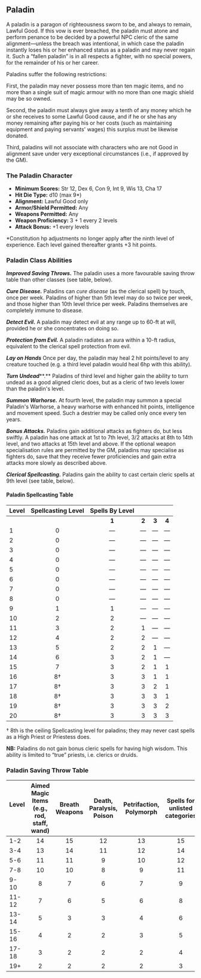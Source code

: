 ## Paladin

A paladin is a paragon of righteousness sworn to be, and always to remain, Lawful Good. If this vow is ever breached, the paladin must atone and perform penance to be decided by a powerful NPC cleric of the same alignment—unless the breach was intentional, in which case the paladin instantly loses his or her enhanced status as a paladin and may never regain it. Such a “fallen paladin” is in all respects a fighter, with no special powers, for the remainder of his or her career.

Paladins suffer the following restrictions:

First, the paladin may never possess more than ten magic items, and no more than a single suit of magic armour with no more than one magic shield may be so owned.

Second, the paladin must always give away a tenth of any money which he or she receives to some Lawful Good cause, and if he or she has any money remaining after paying his or her costs (such as maintaining equipment and paying servants' wages) this surplus must be likewise donated.

Third, paladins will not associate with characters who are not Good in alignment save under very exceptional circumstances (i.e., if approved by the GM).

### The Paladin Character

- **Minimum Scores:** Str 12, Dex 6, Con 9, Int 9, Wis 13, Cha 17
- **Hit Die Type:** d10 (max 9\*)
- **Alignment:** Lawful Good only
- **Armor/Shield Permitted:** Any
- **Weapons Permitted:** Any
- **Weapon Proficiency:** 3 + 1 every 2 levels
- **Attack Bonus:** +1 every levels

\*Constitution hp adjustments no longer apply after the ninth level of experience. Each level gained thereafter grants +3 hit points.

### Paladin Class Abilities

***Improved Saving Throws.*** The paladin uses a more favourable saving throw table than other classes (see table, below).

***Cure Disease.*** Paladins can *cure disease* (as the clerical spell) by touch, once per week. Paladins of higher than 5th level may do so twice per week, and those higher than 10th level thrice per week. Paladins themselves are completely immune to disease.

***Detect Evil.*** A paladin may detect evil at any range up to 60-ft at will, provided he or she concentrates on doing so.

***Protection from Evil.*** A paladin radiates an aura within a 10-ft radius, equivalent to the clerical spell protection from evil.

***Lay on Hands*** Once per day, the paladin may heal 2 hit points/level to any creature touched (e.g. a third level paladin would heal 6hp with this ability).

***Turn Undead*****.** Paladins of third level and higher gain the ability to turn undead as a good aligned cleric does, but as a cleric of two levels lower than the paladin's level.

***Summon Warhorse.*** At fourth level, the paladin may summon a special Paladin's Warhorse, a heavy warhorse with enhanced hit points, intelligence and movement speed. Such a destrier may be called only once every ten years.

***Bonus Attacks.*** Paladins gain additional attacks as fighters do, but less swiftly. A paladin has one attack at 1st to 7th level, 3/2 attacks at 8th to 14th level, and two attacks at 15th level and above. If the optional weapon specialisation rules are permitted by the GM, paladins may specialise as fighters do, save that they receive fewer proficiencies and gain extra attacks more slowly as described above.

***Clerical Spellcasting.*** Paladins gain the ability to cast certain cleric spells at 9th level (see table, below).

#### Paladin Spellcasting Table

| **Level** | **Spellcasting Level** | **Spells By Level** |     |     |     |
| --- |:---:|:---:|:---:|:---:|:---:|
|     |     | **1** | **2** | **3** | **4** |
| 1   | 0   | —   | —   | —   | —   |
| 2   | 0   | —   | —   | —   | —   |
| 3   | 0   | —   | —   | —   | —   |
| 4   | 0   | —   | —   | —   | —   |
| 5   | 0   | —   | —   | —   | —   |
| 6   | 0   | —   | —   | —   | —   |
| 7   | 0   | —   | —   | —   | —   |
| 8   | 0   | —   | —   | —   | —   |
| 9   | 1   | 1   | —   | —   | —   |
| 10  | 2   | 2   | —   | —   | —   |
| 11  | 3   | 2   | 1   | —   | —   |
| 12  | 4   | 2   | 2   | —   | —   |
| 13  | 5   | 2   | 2   | 1   | —   |
| 14  | 6   | 3   | 2   | 1   | —   |
| 15  | 7   | 3   | 2   | 1   | 1   |
| 16  | 8†  | 3   | 3   | 1   | 1   |
| 17  | 8†  | 3   | 3   | 2   | 1   |
| 18  | 8†  | 3   | 3   | 3   | 1   |
| 19  | 8†  | 3   | 3   | 3   | 2   |
| 20  | 8†  | 3   | 3   | 3   | 3   |

† 8th is the ceiling Spellcasting level for paladins; they may never cast spells as a High Priest or Priestess does.

**NB:** Paladins do not gain bonus cleric spells for having high wisdom. This ability is limited to “true” priests, i.e. clerics or druids.

### Paladin Saving Throw Table

| **Level** &nbsp; &nbsp; | **Aimed Magic Items (e.g., rod, staff, wand)** | **Breath Weapons** | **Death, Paralysis, Poison** | **Petrifaction, Polymorph** | **Spells for unlisted categories** |
| --- |:---:|:---:|:---:|:---:|:---:|
| 1-2 | 14  | 15  | 12  | 13  | 15  |
| 3-4 | 13  | 14  | 11  | 12  | 14  |
| 5-6 | 11  | 11  | 9   | 10  | 12  |
| 7-8 | 10  | 10  | 8   | 9   | 11  |
| 9-10 | 8   | 7   | 6   | 7   | 9   |
| 11-12 | 7   | 6   | 5   | 6   | 8   |
| 13-14 | 5   | 3   | 3   | 4   | 6   |
| 15-16 | 4   | 2   | 2   | 3   | 5   |
| 17-18 | 3   | 2   | 2   | 2   | 4   |
| 19+ | 2   | 2   | 2   | 2   | 3   |
